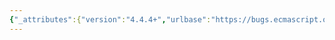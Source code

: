 ```yaml
---
{"_attributes":{"version":"4.4.4+","urlbase":"https://bugs.ecmascript.org/","maintainer":"dherman@mozilla.com"},"bug":{"bug_id":1876,"creation_ts":"2013-08-30 12:41:00 -0700","short_desc":"15.4.3.10: Unused array created in step 3","delta_ts":"2013-09-27 14:47:32 -0700","product":"Draft for 6th Edition","component":"technical issue","version":"Rev 17: August 23, 2013 Draft","rep_platform":"All","op_sys":"All","bug_status":"RESOLVED","resolution":"FIXED","priority":"Normal","bug_severity":"enhancement","everconfirmed":true,"reporter":{"uid":"andrebargull","name":"André Bargull"},"assigned_to":{"uid":"allen","name":"Allen Wirfs-Brock"},"long_desc":[{"commentid":5288,"comment_count":0,"who":{"uid":"andrebargull","name":"André Bargull"},"bug_when":"2013-08-30 12:41:07 -0700","thetext":"15.4.3.10 Array.prototype.slice (start, end). Remove step 3 - not needed."},{"commentid":5390,"comment_count":1,"who":{"uid":"allen","name":"Allen Wirfs-Brock"},"bug_when":"2013-09-12 17:02:47 -0700","thetext":"fixed in rev19 editor's draft\n\n22.1.3.22"},{"commentid":5550,"comment_count":2,"who":{"uid":"allen","name":"Allen Wirfs-Brock"},"bug_when":"2013-09-27 14:47:32 -0700","thetext":"fixed in rev19"}]}}
---
```

